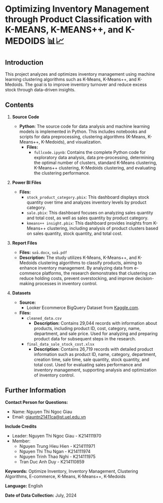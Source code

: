 # Optimizing Inventory Management through Product Classification with K-MEANS, K-MEANS++, and K-MEDOIDS 📊📈

## Introduction
This project analyzes and optimizes inventory management using machine learning clustering algorithms such as K-Means, K-Means++, and K-Medoids. The goal is to improve inventory turnover and reduce excess stock through data-driven insights.

## Contents

1. **Source Code**
   - **Python**: The source code for data analysis and machine learning models is implemented in Python. This includes notebooks and scripts for data preprocessing, clustering algorithms (K-Means, K-Means++, K-Medoids), and visualization.
     - **Files:**
       - `fullcode.ipynb`: Contains the complete Python code for exploratory data analysis, data pre-processing, determining the optimal number of clusters, standard K-Means clustering, K-Means++ clustering, K-Medoids clustering, and evaluating the clustering performance.
    
2. **Power BI Files**
   - **Files:**
     - `stock_product_category.pbix`: This dashboard displays stock quantity over time and analyzes inventory levels by product category.
     - `sale.pbix`: This dashboard focuses on analyzing sales quantity and total cost, as well as sales quantity by product category.
     - `kmeans++ insight.pbix`: This dashboard provides insights from K-Means++ clustering, including analysis of product clusters based on sales quantity, stock quantity, and total cost.
       
3. **Report Files**
   - **Files:** `sửa.docx`, `sửa.pdf`
   - **Description:** The study utilizes K-Means, K-Means++, and K-Medoids clustering algorithms to classify products, aiming to enhance inventory management. By analyzing data from e-commerce platforms, the research demonstrates that clustering can reduce holding costs, prevent overstocking, and improve decision-making processes in inventory control​​​​​​.

4. **Datasets**
   - **Source:**
     - Looker Ecommerce BigQuery Dataset from [Kaggle.com](https://www.kaggle.com/datasets/mustafakeser4/looker-ecommerce-bigquery-dataset?fbclid=IwZXh0bgNhZW0CMTAAAR2_ZUOvZ-82FVKHHkn-z1GfBxC_tZ_D15G5-gUaj7iAv8lekVpyKzZv26s_aem_CLkHKGJwHhXB4-EgF0NjBg&select=order_items.csv).
   - **Files:**
     - `cleaned_data.csv`
       - **Description:** Contains 29,044 records with information about products, including product ID, cost, category, name, department, and sale price. Used for analyzing and preparing product data for subsequent steps in the research.
     - `final_data_sale_stock_cost.xlsx`
       - **Description:** Contains 26,719 records with detailed product information such as product ID, name, category, department, creation time, sale time, sale quantity, stock quantity, and total cost. Used for evaluating sales performance and inventory management, supporting analysis and optimization of inventory control.
   
## Further Information

**Contact Person for Questions:**  
   - Name: Nguyen Thi Ngoc Giau 
   - Email: giauntn21411ca@st.uel.edu.vn

**Include Credits**
   - Leader: Nguyen Thi Ngoc Giau - K214111970
   - Member:
     + Nguyen Trung Hieu Hien - K214111971
     + Nguyen Thi Thu Ngan - K214111974
     + Nguyen Trinh Thao Nghi - K214111975
     + Tran Duc Anh Duy - K214110859

**Keywords:** Optimize Inventory, Inventory Management, Clustering Algorithms, E-commerce, K-Means, K-Means++, K-Medoids

**Language:** English

**Date of Data Collection:** July, 2024

